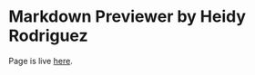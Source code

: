 # Markdown Previewer by Heidy Rodriguez
Page is live [here](https://hrodriguez007.github.io/Markdown-Previewer-by-Heidy-Rodriguez/).
